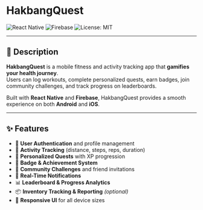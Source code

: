 # HakbangQuest  

<img alt="React Native" src="https://img.shields.io/badge/React%20Native-2023-blue">  
<img alt="Firebase" src="https://img.shields.io/badge/Firebase-Cloud-yellow">  
<img alt="License: MIT" src="https://img.shields.io/badge/License-MIT-green">  

---

## 📖 Description  
**HakbangQuest** is a mobile fitness and activity tracking app that **gamifies your health journey**.  
Users can log workouts, complete personalized quests, earn badges, join community challenges, and track progress on leaderboards.  

Built with **React Native** and **Firebase**, HakbangQuest provides a smooth experience on both **Android** and **iOS**.  

---

## ✨ Features  
- 🔐 **User Authentication** and profile management  
- 🏃 **Activity Tracking** (distance, steps, reps, duration)  
- 🎯 **Personalized Quests** with XP progression  
- 🏅 **Badge & Achievement System**  
- 👥 **Community Challenges** and friend invitations  
- 🔔 **Real-Time Notifications**  
- 📊 **Leaderboard & Progress Analytics**  
- 📦 **Inventory Tracking & Reporting** *(optional)*  
- 📱 **Responsive UI** for all device sizes  
